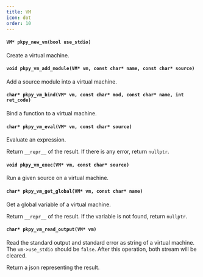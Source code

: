 ```yaml
---
title: VM
icon: dot
order: 10
---
```

#### `VM* pkpy_new_vm(bool use_stdio)`

Create a virtual machine.

#### `void pkpy_vm_add_module(VM* vm, const char* name, const char* source)`

Add a source module into a virtual machine.

#### `char* pkpy_vm_bind(VM* vm, const char* mod, const char* name, int ret_code)`

Bind a function to a virtual machine.

#### `char* pkpy_vm_eval(VM* vm, const char* source)`

Evaluate an expression.

Return `__repr__` of the result.
If there is any error, return `nullptr`.

#### `void pkpy_vm_exec(VM* vm, const char* source)`

Run a given source on a virtual machine.

#### `char* pkpy_vm_get_global(VM* vm, const char* name)`

Get a global variable of a virtual machine.

Return `__repr__` of the result.
If the variable is not found, return `nullptr`.

#### `char* pkpy_vm_read_output(VM* vm)`

Read the standard output and standard error as string of a virtual machine.
The `vm->use_stdio` should be `false`.
After this operation, both stream will be cleared.

Return a json representing the result.